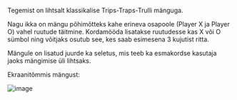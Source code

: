 Tegemist on lihtsalt klassikalise Trips-Traps-Trulli mänguga.

Nagu ikka on mängu põhimõtteks kahe erineva osapoole (Player X ja Player O) vahel ruutude täitmine. Kordamööda lisatakse ruutudesse 
kas X või O sümbol ning võitjaks osutub see, kes saab esimesena 3 kujutist ritta.

Mängule on lisatud juurde ka seletus, mis teeb ka esmakordse kasutaja jaoks mängimise üli lihtsaks.


Ekraanitõmmis mängust:

![image](https://user-images.githubusercontent.com/90761238/172425327-39da7891-0622-419b-91f5-6018b51e9e32.png)



